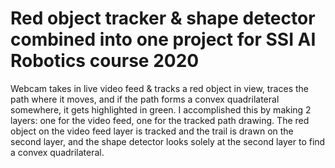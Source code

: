 # Red object tracker & shape detector combined into one project for SSI AI Robotics course 2020

Webcam takes in live video feed & tracks a red object in view, traces the path where it moves, and if the path forms a convex quadrilateral somewhere, it gets highlighted in green.
I accomplished this by making 2 layers: one for the video feed, one for the tracked path drawing. The red object on the video feed layer is tracked and the trail is drawn on the second layer, and the shape detector looks solely at the second layer to find a convex quadrilateral.

